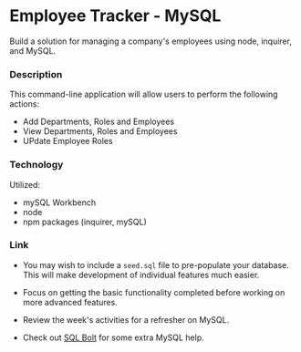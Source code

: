 # Employee Tracker - MySQL

Build a solution for managing a company's employees using node, inquirer, and MySQL.

### Description

This command-line application will allow users to perform the following actions:

- Add Departments, Roles and Employees
- View Departments, Roles and Employees
- UPdate Employee Roles

### Technology

Utilized:
- mySQL Workbench
- node
- npm packages (inquirer, mySQL)

### Link

* You may wish to include a `seed.sql` file to pre-populate your database. This will make development of individual features much easier.

* Focus on getting the basic functionality completed before working on more advanced features.

* Review the week's activities for a refresher on MySQL.

* Check out [SQL Bolt](https://sqlbolt.com/) for some extra MySQL help.

